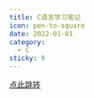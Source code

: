 ```yaml
---
title: C语言学习笔记
icon: pen-to-square
date: 2022-01-01
category:
  - C
sticky: 9
---
```


[点此跳转](../note/C/README.md)
